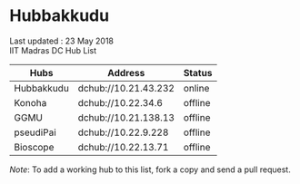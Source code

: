 # Hubbakkudu
Last updated : 23 May 2018   
IIT Madras DC Hub List   

Hubs | Address | Status  
--- | --- | ---   
Hubbakkudu  | dchub://10.21.43.232  | online 
Konoha      | dchub://10.22.34.6    | offline
GGMU        | dchub://10.21.138.13  | offline 
pseudiPai   | dchub://10.22.9.228   | offline 
Bioscope    | dchub://10.22.13.71   | offline 


*Note*: To add a working hub to this list, fork a copy and send a pull request.
